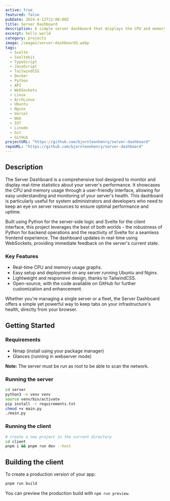 ```yaml
---
active: true
featured: false
pubDate: 2024-4-12T12:00:00Z
title: Server Dashboard
description: A simple server dashboard that displays the CPU and memory usage of the server it is running on. The server is written in Python and the client is written in Svelte.
excerpt: hello world
category: projects
image: /images/server-dashboard3.webp
tags:
  - Svelte
  - Sveltekit
  - TypeScript
  - JavaScript
  - TailwindCSS
  - Docker
  - Python
  - API
  - WebSockets
  - Linux
  - ArchLinux
  - Ubuntu
  - Nginx
  - Vercel
  - Web
  - IOT
  - Linode
  - Git
  - GitHub
projectURL: "https://github.com/bjornleonhenry/server-dashboard"
repoURL: "https://github.com/bjornleonhenry/server-dashboard"
---
```


## Description

The Server Dashboard is a comprehensive tool designed to monitor and display real-time statistics about your server's performance. It showcases the CPU and memory usage through a user-friendly interface, allowing for easy understanding and monitoring of your server's health. This dashboard is particularly useful for system administrators and developers who need to keep an eye on server resources to ensure optimal performance and uptime.

Built using Python for the server-side logic and Svelte for the client interface, this project leverages the best of both worlds - the robustness of Python for backend operations and the reactivity of Svelte for a seamless frontend experience. The dashboard updates in real-time using WebSockets, providing immediate feedback on the server's current state.

### Key Features

- Real-time CPU and memory usage graphs.
- Easy setup and deployment on any server running Ubuntu and Nginx.
- Lightweight and responsive design, thanks to TailwindCSS.
- Open-source, with the code available on GitHub for further customization and enhancement.

Whether you're managing a single server or a fleet, the Server Dashboard offers a simple yet powerful way to keep tabs on your infrastructure's health, directly from your browser.

## Getting Started

### Requirements

- Nmap (install using your package manager)
- Glances (running in webserver mode)

<strong>Note:</strong> The server must be run as root to be able to scan the network.

### Running the server

```bash
cd server
python3 -m venv venv
source venv/bin/activate
pip install -r requirements.txt
chmod +x main.py
./main.py
```

### Running the client

```bash
# create a new project in the current directory
cd client
pnpm i && pnpm run dev --host
```

## Building the client

To create a production version of your app:

```bash
pnpm run build
```

You can preview the production build with `npm run preview`.
